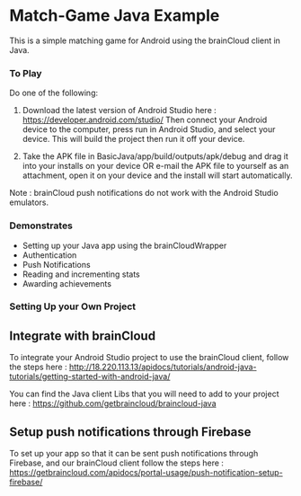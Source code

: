 # Match-Game Java Example

This is a simple matching game for Android using the brainCloud client in Java. 

### To Play 

Do one of the following:

1. Download the latest version of Android Studio here : https://developer.android.com/studio/ 
Then connect your Android device to the computer, press run in Android Studio, and select your device.
This will build the project then run it off your device.  

2. Take the APK file in BasicJava/app/build/outputs/apk/debug and drag it into your installs on your
device OR e-mail the APK file to yourself as an attachment, open it on your device and the install will 
start automatically. 

Note : brainCloud push notifications do not work with the Android Studio emulators. 

### Demonstrates

- Setting up your Java app using the brainCloudWrapper
- Authentication
- Push Notifications
- Reading and incrementing stats
- Awarding achievements 

### Setting Up your Own Project

## Integrate with brainCloud

To integrate your Android Studio project to use the brainCloud client,
follow the steps here : http://18.220.113.13/apidocs/tutorials/android-java-tutorials/getting-started-with-android-java/

You can find the Java client Libs that you will need to add to your project
here : https://github.com/getbraincloud/braincloud-java

## Setup push notifications through Firebase
To set up your app so that it can be sent push notifications through Firebase, and our brainCloud client
follow the steps here : https://getbraincloud.com/apidocs/portal-usage/push-notification-setup-firebase/
